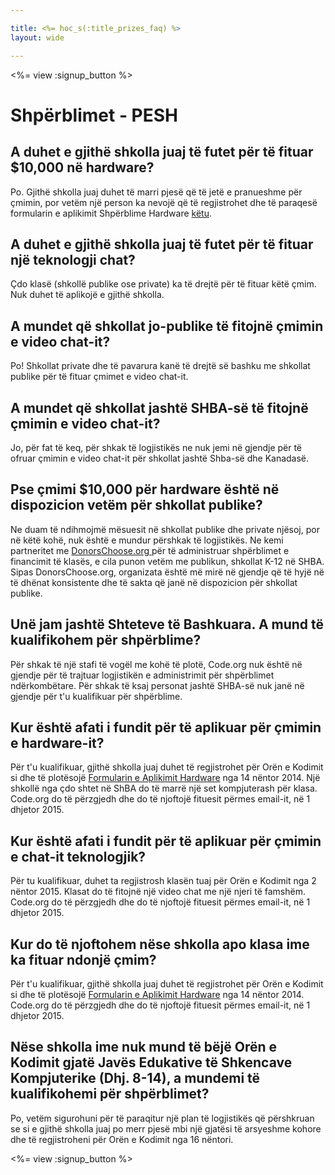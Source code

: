 ```yaml
---

title: <%= hoc_s(:title_prizes_faq) %>
layout: wide

---
```


<%= view :signup_button %>

# Shpërblimet - PESH

## A duhet e gjithë shkolla juaj të futet për të fituar $10,000 në hardware?

Po. Gjithë shkolla juaj duhet të marri pjesë që të jetë e pranueshme për çmimin, por vetëm një person ka nevojë që të regjistrohet dhe të paraqesë formularin e aplikimit Shpërblime Hardware [këtu](<%= hoc_uri('/prizes') %>).

## A duhet e gjithë shkolla juaj të futet për të fituar një teknologji chat?

Çdo klasë (shkollë publike ose private) ka të drejtë për të fituar këtë çmim. Nuk duhet të aplikojë e gjithë shkolla.

## A mundet që shkollat jo-publike të fitojnë çmimin e video chat-it?

Po! Shkollat private dhe të pavarura kanë të drejtë së bashku me shkollat publike për të fituar çmimet e video chat-it.

## A mundet që shkollat jashtë SHBA-së të fitojnë çmimin e video chat-it?

Jo, për fat të keq, për shkak të logjistikës ne nuk jemi në gjendje për të ofruar çmimin e video chat-it për shkollat jashtë Shba-së dhe Kanadasë.

## Pse çmimi $10,000 për hardware është në dispozicion vetëm për shkollat publike?

Ne duam të ndihmojmë mësuesit në shkollat publike dhe private njësoj, por në këtë kohë, nuk është e mundur përshkak të logjistikës. Ne kemi partneritet me [DonorsChoose.org ](http://donorschoose.org) për të administruar shpërblimet e financimit të klasës, e cila punon vetëm me publikun, shkollat K-12 në SHBA. Sipas DonorsChoose.org, organizata është më mirë në gjendje që të hyjë në të dhënat konsistente dhe të sakta që janë në dispozicion për shkollat publike.

## Unë jam jashtë Shteteve të Bashkuara. A mund të kualifikohem për shpërblime?

Për shkak të një stafi të vogël me kohë të plotë, Code.org nuk është në gjendje për të trajtuar logjistikën e administrimit për shpërblimet ndërkombëtare. Për shkak të ksaj personat jashtë SHBA-së nuk janë në gjendje për t'u kualifikuar për shpërblime.

## Kur është afati i fundit për të aplikuar për çmimin e hardware-it?

Për t'u kualifikuar, gjithë shkolla juaj duhet të regjistrohet për Orën e Kodimit si dhe të plotësojë [Formularin e Aplikimit Hardware](<%= hoc_uri('/prizes') %>) nga 14 nëntor 2014. Një shkollë nga çdo shtet në ShBA do të marrë një set kompjuterash për klasa. Code.org do të përzgjedh dhe do të njoftojë fituesit përmes email-it, në 1 dhjetor 2015.

## Kur është afati i fundit për të aplikuar për çmimin e chat-it teknologjik?

Për tu kualifikuar, duhet ta regjistrosh klasën tuaj për Orën e Kodimit nga 2 nëntor 2015. Klasat do të fitojnë një video chat me një njeri të famshëm. Code.org do të përzgjedh dhe do të njoftojë fituesit përmes email-it, në 1 dhjetor 2015.

## Kur do të njoftohem nëse shkolla apo klasa ime ka fituar ndonjë çmim?

Për t'u kualifikuar, gjithë shkolla juaj duhet të regjistrohet për Orën e Kodimit si dhe të plotësojë [Formularin e Aplikimit Hardware](<%= hoc_uri('/prizes') %>) nga 14 nëntor 2014. Code.org do të përzgjedh dhe do të njoftojë fituesit përmes email-it, në 1 dhjetor 2015.

## Nëse shkolla ime nuk mund të bëjë Orën e Kodimit gjatë Javës Edukative të Shkencave Kompjuterike (Dhj. 8-14), a mundemi të kualifikohemi për shpërblimet?

Po, vetëm sigurohuni për të paraqitur një plan të logjistikës që përshkruan se si e gjithë shkolla juaj po merr pjesë mbi një gjatësi të arsyeshme kohore dhe të regjistroheni për Orën e Kodimit nga 16 nëntori.

<%= view :signup_button %>
